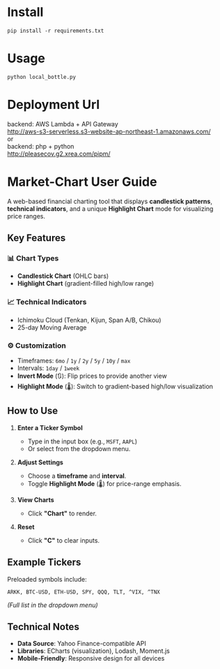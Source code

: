 # Install
```
pip install -r requirements.txt
```
# Usage
`python local_bottle.py`
# Deployment Url
backend: AWS Lambda + API Gateway  
http://aws-s3-serverless.s3-website-ap-northeast-1.amazonaws.com/  
or  
backend: php + python  
http://pleasecov.g2.xrea.com/pipm/  

# Market-Chart User Guide
A web-based financial charting tool that displays **candlestick patterns**, **technical indicators**, and a unique **Highlight Chart** mode for visualizing price ranges.

## Key Features

### 📊 Chart Types
- **Candlestick Chart** (OHLC bars)
- **Highlight Chart** (gradient-filled high/low range)

### 📈 Technical Indicators
- Ichimoku Cloud (Tenkan, Kijun, Span A/B, Chikou)
- 25-day Moving Average

### ⚙️ Customization
- Timeframes: `6mo` / `1y` / `2y` / `5y` / `10y` / `max`
- Intervals: `1day` / `1week`
- **Invert Mode** (🔃): Flip prices to provide another view
- **Highlight Mode** (🌡): Switch to gradient-based high/low visualization

## How to Use

1. **Enter a Ticker Symbol**
   - Type in the input box (e.g., `MSFT`, `AAPL`)
   - Or select from the dropdown menu.

2. **Adjust Settings**
   - Choose a **timeframe** and **interval**.
   - Toggle **Highlight Mode** (🌡) for price-range emphasis.

3. **View Charts**
   - Click **"Chart"** to render.

4. **Reset**
   - Click **"C"** to clear inputs.

## Example Tickers
Preloaded symbols include:
```
ARKK, BTC-USD, ETH-USD, SPY, QQQ, TLT, ^VIX, ^TNX
```
*(Full list in the dropdown menu)*

## Technical Notes
- **Data Source**: Yahoo Finance-compatible API
- **Libraries**: ECharts (visualization), Lodash, Moment.js
- **Mobile-Friendly**: Responsive design for all devices